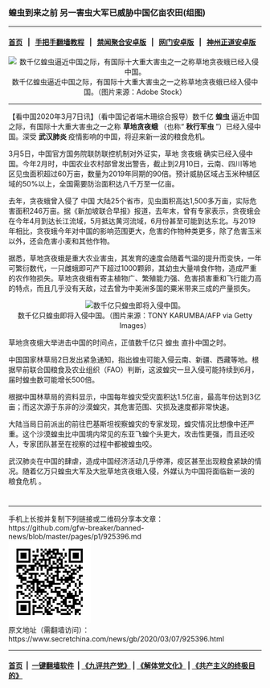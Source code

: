 ### 蝗虫到来之前 另一害虫大军已威胁中国亿亩农田(组图)
------------------------

#### [首页](https://github.com/gfw-breaker/banned-news/blob/master/README.md) &nbsp;&nbsp;|&nbsp;&nbsp; [手把手翻墙教程](https://github.com/gfw-breaker/guides/wiki) &nbsp;&nbsp;|&nbsp;&nbsp; [禁闻聚合安卓版](https://github.com/gfw-breaker/bn-android) &nbsp;&nbsp;|&nbsp;&nbsp; [网门安卓版](https://github.com/oGate2/oGate) &nbsp;&nbsp;|&nbsp;&nbsp; [神州正道安卓版](https://github.com/SzzdOgate/update) 



<div class="article_right" style="fone-color:#000">
 <p style="text-align: center;">
  <img alt="数千亿蝗虫逼近中国之际，有国际十大重大害虫之一之称草地贪夜蛾已经入侵中国。" src="http://img2.secretchina.com/pic/2019/6-11/p2443171a869777460-ss.jpg" style="height:337px; width:600px"/>
  <br>
   数千亿蝗虫逼近中国之际，有国际十大重大害虫之一之称草地贪夜蛾已经入侵中国。（图片来源：Adobe Stock）
   <span id="hideid" name="hideid" style="color:red;display:none;">
    <span href="https://www.secretchina.com">
    </span>
   </span>
  </br>
 </p>
 <div id="txt-mid1-t21-2017">
  

---


  </div>
 </div>
 <p>
  【看中国2020年3月7日讯】（看中国记者端木珊综合报导）数千亿
  <strong>
   蝗虫
  </strong>
  逼近中国之际，有国际十大重大害虫之一之称
  <strong>
   草地贪夜蛾
  </strong>
  （也称“
  <strong>
   秋行军虫
  </strong>
  ”）已经入侵中国。深受
  <strong>
   <span href="https://www.secretchina.com/news/gb/tag/武汉肺炎" target="_blank">
    武汉肺炎
   </span>
  </strong>
  疫情影响的中国，将迎来新一波的粮食危机。
  <span id="hideid" name="hideid" style="color:red;display:none;">
   <span href="https://www.secretchina.com">
   </span>
  </span>
 </p>
 <p>
  3月5日，中国官方国务院联防联控机制对外证实，草地
  <span href="https://www.secretchina.com/news/gb/tag/贪夜蛾" target="_blank">
   贪夜蛾
  </span>
  确实已经入侵中国。今年2月时，中国农业农村部曾发出警告，截止到2月10日，云南、四川等地区见虫面积超过60万亩，数量为2019年同期的90倍。预计威胁区域占玉米种植区域的50%以上，全国需要防治面积达八千万至一亿亩。
 </p>
 <p>
  去年，贪夜蛾曾入侵了
  <span href="https://www.secretchina.com" target="_blank">
   中国
  </span>
  大陆25个省市，见虫面积高达1,500多万亩，实际危害面积246万亩。据《新加坡联合早报》报道，去年末，曾有专家表示，贪夜蛾会在今年4月到达长江流域，5月抵达黄河流域，6月份甚至可能到达东北。与2019年相比，贪夜蛾今年对中国的影响范围更大，危害的作物种类更多，除了危害玉米以外，还会危害小麦和其他作物。
 </p>
 <p>
  据悉，草地贪夜蛾是重大农业害虫，其发育的速度会随着气温的提升而变快，一年可繁衍数代，一只雌蛾即可产下超过1000颗卵，其幼虫大量啃食作物，造成严重的农作物损失。草地贪夜蛾有寄主植物广、繁殖能力强、危害损害重和飞行能力高的特点，而且几乎没有天敌，过去曾为中美洲多国的粟米带来三成的产量损失。
 </p>
 <p style="text-align: center;">
  <img alt="数千亿只蝗虫即将入侵中国。" src="https://img3.secretchina.com/pic/2020/3-3/p2640251a206663375-ss.jpg" style="height:337px; width:600px"/>
  <br>
   数千亿只蝗虫即将入侵中国。（图片来源：TONY KARUMBA/AFP via Getty Images）
  </br>
 </p>
 <p>
  草地贪夜蛾大举进击中国的时间点，正值数千亿只
  <span href="https://www.secretchina.com/news/gb/tag/蝗虫" target="_blank">
   蝗虫
  </span>
  直扑中国之时。
 </p>
 <p>
  中国国家林草局2日发出紧急通知，指出蝗虫可能入侵云南、新疆、西藏等地。根据早前联合国粮食及农业组织（FAO）判断，这波蝗灾一旦入侵可能持续到6月，届时蝗虫数可能增长500倍。
 </p>
 <p>
  根据中国林草局的资料显示，中国每年蝗灾受灾面积达1.5亿亩，最高年份达到3亿亩；而这次源于东非的沙漠蝗灾，其危害范围、灾损及速度都非常快速。
 </p>
 <p>
  大陆当局日前派出的前往巴基斯坦视察蝗灾的专家发现，蝗灾情况比想像中还严重。这个沙漠蝗虫比中国境内常见的东亚飞蝗个头更大，攻击性更强，而且还咬人，专家团队甚至在视察的过程中都被蝗虫咬。
 </p>
 <p>
  武汉肺炎在中国的肆虐，造成中国经济活动几乎停滞，疫区甚至出现粮食紧缺的情况。随着亿万只蝗虫大军及大批草地贪夜蛾入侵，外媒认为中国将面临新一波的
  <span href="https://www.secretchina.com/news/gb/tag/粮食危机" target="_blank">
   粮食危机
  </span>
  。
  <center>
   <div>
    <div id="txt-mid2-t22-2017" style="display: block;  max-height: 351px;  overflow: hidden;">
     <div id="SC-21xxx">
     </div>
     <ins class="adsbygoogle" data-ad-client="ca-pub-1276641434651360" data-ad-format="auto" data-ad-slot="4301710469" data-full-width-responsive="true" style="display:block">
     </ins>
    </div>
   </div>
  </center>
  <div style="padding-top:12px;">
  </div>
 </p>
</div>

<hr/>
手机上长按并复制下列链接或二维码分享本文章：<br/>
https://github.com/gfw-breaker/banned-news/blob/master/pages/p1/925396.md <br/>
<a href='https://github.com/gfw-breaker/banned-news/blob/master/pages/p1/925396.md'><img src='https://github.com/gfw-breaker/banned-news/blob/master/pages/p1/925396.md.png'/></a> <br/>
原文地址（需翻墙访问）：https://www.secretchina.com/news/gb/2020/03/07/925396.html


------------------------
#### [首页](https://github.com/gfw-breaker/banned-news/blob/master/README.md) &nbsp;|&nbsp; [一键翻墙软件](https://github.com/gfw-breaker/nogfw/blob/master/README.md) &nbsp;| [《九评共产党》](https://github.com/gfw-breaker/9ping.md/blob/master/README.md#九评之一评共产党是什么) | [《解体党文化》](https://github.com/gfw-breaker/jtdwh.md/blob/master/README.md) | [《共产主义的终极目的》](https://github.com/gfw-breaker/gczydzjmd.md/blob/master/README.md)


<img src='http://gfw-breaker.win/banned-news/pages/p1/925396.md' width='0px' height='0px'/>